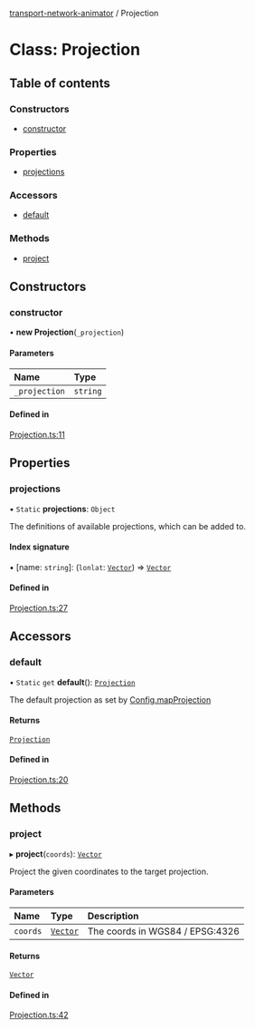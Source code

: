 [transport-network-animator](../README.md) / Projection

# Class: Projection

## Table of contents

### Constructors

- [constructor](Projection.md#constructor)

### Properties

- [projections](Projection.md#projections)

### Accessors

- [default](Projection.md#default)

### Methods

- [project](Projection.md#project)

## Constructors

### constructor

• **new Projection**(`_projection`)

#### Parameters

| Name | Type |
| :------ | :------ |
| `_projection` | `string` |

#### Defined in

[Projection.ts:11](https://github.com/traines-source/transport-network-animator/blob/master/src/Projection.ts#L11)

## Properties

### projections

▪ `Static` **projections**: `Object`

The definitions of available projections, which can be added to.

#### Index signature

▪ [name: `string`]: (`lonlat`: [`Vector`](Vector.md)) => [`Vector`](Vector.md)

#### Defined in

[Projection.ts:27](https://github.com/traines-source/transport-network-animator/blob/master/src/Projection.ts#L27)

## Accessors

### default

• `Static` `get` **default**(): [`Projection`](Projection.md)

The default projection as set by [Config.mapProjection](Config.md#mapprojection)

#### Returns

[`Projection`](Projection.md)

#### Defined in

[Projection.ts:20](https://github.com/traines-source/transport-network-animator/blob/master/src/Projection.ts#L20)

## Methods

### project

▸ **project**(`coords`): [`Vector`](Vector.md)

Project the given coordinates to the target projection.

#### Parameters

| Name | Type | Description |
| :------ | :------ | :------ |
| `coords` | [`Vector`](Vector.md) | The coords in WGS84 / EPSG:4326 |

#### Returns

[`Vector`](Vector.md)

#### Defined in

[Projection.ts:42](https://github.com/traines-source/transport-network-animator/blob/master/src/Projection.ts#L42)
